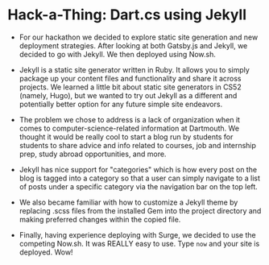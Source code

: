 # Hack-a-Thing: Dart.cs using Jekyll

- For our hackathon we decided to explore static site generation and new deployment strategies. After looking at both Gatsby.js and Jekyll, we decided to go with Jekyll. We then deployed using Now.sh.

- Jekyll is a static site generator written in Ruby. It allows you to simply package up your content files and functionality and share it across projects. We learned a little bit about static site generators in CS52 (namely, Hugo), but we wanted to try out Jekyll as a different and potentially better option for any future simple site endeavors.

- The problem we chose to address is a lack of organization when it comes to computer-science-related information at Dartmouth. We thought it would be really cool to start a blog run by students for students to share advice and info related to courses, job and internship prep, study abroad opportunities, and more.

- Jekyll has nice support for "categories" which is how every post on the blog is tagged into a category so that a user can simply navigate to a list of posts under a specific category via the navigation bar on the top left.

- We also became familiar with how to customize a Jekyll theme by replacing .scss files from the installed Gem into the project directory and making preferred changes within the copied file.

- Finally, having experience deploying with Surge, we decided to use the competing Now.sh. It was REALLY easy to use. Type `now` and your site is deployed. Wow!
